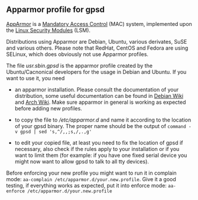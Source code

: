 ## Apparmor profile for gpsd

[AppArmor](https://en.wikipedia.org/wiki/AppArmor "wikipedia:AppArmor")
is a [Mandatory Access Control](https://wiki.archlinux.org/index.php/Mandatory_Access_Control "Mandatory Access Control")
(MAC) system, implemented upon the
[Linux Security Modules](https://en.wikipedia.org/wiki/Linux_Security_Modules "wikipedia:Linux Security Modules") (LSM).

Distributions using Apparmor are Debian, Ubuntu, various derivates, SuSE
and various others. Please note that RedHat, CentOS and Fedora are using
SELinux, which does obviously not use Apparmor profiles.

The file *usr.sbin.gpsd* is the apparmor profile created by the
Ubuntu/Cacnonical developers for the usage in Debian and Ubuntu. If you
want to use it, you need

- an apparmor installation. Please consult the documentation of your
distribution, some useful documentation can be found in
[Debian Wiki](https://wiki.debian.org/AppArmor/HowToUse) and
[Arch Wiki](https://wiki.archlinux.org/index.php/AppArmor). Make sure
apparmor in general is working as expected before adding new profiles.

- to copy the file to */etc/apparmor.d* and name it according to the
location of your gpsd binary. The proper name should be the output of
`command -v gpsd | sed 's,^/,,;s,/,.,g'`

- to edit your copied file, at least you need to fix the location of
gpsd if necessary, also check if the rules apply to your installation or
if you want to limit them (for example: if you have one fixed serial device
you might now want to allow gpsd to talk to all tty devices).

Before enforcing your new profile you might want to run it in complain
mode: `aa-complain /etc/apparmor.d/your.new.profile`. Give it a good
testing, if everything works as expected, put it into enforce mode:
`aa-enforce /etc/apparmor.d/your.new.profile`

